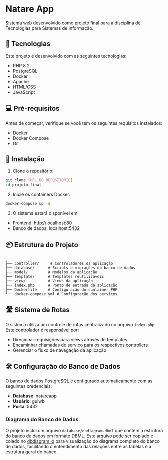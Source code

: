 # Natare App

Sistema web desenvolvido como projeto final para a disciplina de Tecnologias para Sistemas de Informação.

## 🚀 Tecnologias

Este projeto é desenvolvido com as seguintes tecnologias:

- PHP 8.2
- PostgreSQL
- Docker
- Apache
- HTML/CSS
- JavaScript

## 💻 Pré-requisitos

Antes de começar, verifique se você tem os seguintes requisitos instalados:

- Docker
- Docker Compose
- Git

## 🔧 Instalação

1. Clone o repositório:
```bash
git clone [URL_DO_REPOSITÓRIO]
cd projeto-final
```

2. Inicie os containers Docker:
```bash
docker-compose up -d
```

3. O sistema estará disponível em:
- Frontend: http://localhost:80
- Banco de dados: localhost:5432

## 📦 Estrutura do Projeto

```
.
├── controller/     # Controladores da aplicação
├── database/      # Scripts e migrações do banco de dados
├── model/         # Modelos da aplicação
├── template/      # Templates reutilizáveis
├── view/          # Views da aplicação
├── index.php      # Ponto de entrada da aplicação
├── Dockerfile     # Configuração do container PHP
└── docker-compose.yml # Configuração dos serviços
```

## 🛣️ Sistema de Rotas

O sistema utiliza um controle de rotas centralizado no arquivo `index.php`. Este controlador é responsável por:

- Direcionar requisições para views através de templates
- Encaminhar chamadas de serviço para os respectivos controllers
- Gerenciar o fluxo de navegação da aplicação

## 🛠️ Configuração do Banco de Dados

O banco de dados PostgreSQL é configurado automaticamente com as seguintes credenciais:

- **Database**: natareapp
- **Usuário**: guiwb
- **Porta**: 5432

### Diagrama do Banco de Dados

O projeto inclui um arquivo `database/dbdiagram.dbml` que contém a estrutura do banco de dados em formato DBML. Este arquivo pode ser copiado e colado no [dbdiagram.io](https://dbdiagram.io) para visualização do diagrama completo do banco de dados, facilitando o entendimento das relações entre as tabelas e a estrutura geral do banco.